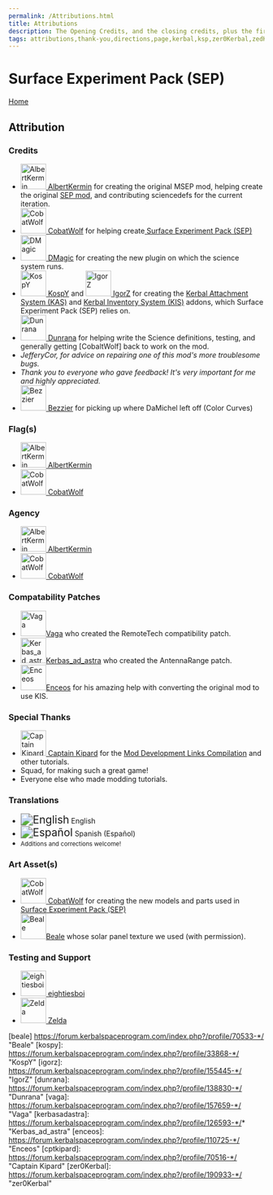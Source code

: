 ```yaml
---
permalink: /Attributions.html
title: Attributions
description: The Opening Credits, and the closing credits, plus the first of two (or is three) end credit scenes
tags: attributions,thank-you,directions,page,kerbal,ksp,zer0Kerbal,zedK
---
```


<!--
Attributions.md v1.0.7.0
Surface Experiment Pack (SEP)
created: 01 Feb 2022
updated: 10 May 2022
-->

<script src="https://kit.fontawesome.com/0ea5493613.js" crossorigin="anonymous"></script>
<i class="fa fa-gear fa-spin fa-3x" style="color: firebrick"></i>

# Surface Experiment Pack (SEP)

[Home](./index.md)

## Attribution

### Credits

<ul>
  <li><a href="https://forum.kerbalspaceprogram.com/index.php?/profile/93697-*/"><img border="0" alt="AlbertKermin" src="https://kerbal-forum-uploads.s3.us-west-2.amazonaws.com/monthly_12_2015/565e30534e2c8_rangercompavatar.jpg.ecdfdb5eb3423401b545efaf95595204.thumb.jpg.9a8cbe1622ca3907066ea49c43a7444b.jpg" width="50" height="50" > AlbertKermin</a> for creating the original MSEP mod, helping create the original <a href="https://forum.kerbalspaceprogram.com/index.php?/topic/77858-*/" alt="MSEP"> SEP mod</a>, and contributing sciencedefs for the current iteration.</li>
  <li><a href="https://forum.kerbalspaceprogram.com/index.php?/profile/105588-*/"><img border="0" alt="CobatWolf" src="https://kerbal-forum-uploads.s3.us-west-2.amazonaws.com/monthly_2019_02/PFP_2019.thumb.jpg.1bfcc53a8d2175db2f28bf8f0181a37f.jpg" width="50" height="50" > CobatWolf</a> for helping create<a href="https://forum.kerbalspaceprogram.com/index.php?/topic/77858-*/" alt="Surface Experiment Pack"> Surface Experiment Pack (SEP)</a></li>
  <li><a href="https://forum.kerbalspaceprogram.com/index.php?/profile/57416-*/"><img border="0" alt="DMagic" src="https://kerbal-forum-uploads.s3.us-west-2.amazonaws.com/set_resources_17/84c1e40ea0e759e3f1505eb1788ddf3c_default_photo.png" width="50" height="50" > DMagic</a> for creating the new plugin on which the science system runs.</li>
  <li><a href="https://forum.kerbalspaceprogram.com/index.php?/profile/33868-*/"><img border="0" alt="KospY" src="https://kerbal-forum-uploads.s3.us-west-2.amazonaws.com/profile/photo-33868.png" width="50" height="50" > KospY</a> and <a href="https://forum.kerbalspaceprogram.com/index.php?/profile/93697-*/"><img border="0" alt="IgorZ" src="https://kerbal-forum-uploads.s3.us-west-2.amazonaws.com/monthly_2017_11/Hawaii-Tron.thumb.png.5ab3ea90f3cebae37d9f14c64f9c36e6.png" width="50" height="50" > IgorZ</a> for creating the <a href="https://forum.kerbalspaceprogram.com/index.php?/topic/142594-*/" alt="Kerbal Attachment System (KAS)">Kerbal Attachment System (KAS)</a> and <a href="https://forum.kerbalspaceprogram.com/index.php?/topic/149848-*/" alt="Kerbal Attachment System (KAS)">Kerbal Inventory System (KIS)</a> addons, which Surface Experiment Pack (SEP) relies on.</li>
  <li><a href="https://forum.kerbalspaceprogram.com/index.php?/profile/138830-*/"><img border="0" alt="Dunrana" src="https://kerbal-forum-uploads.s3.us-west-2.amazonaws.com/set_resources_17/84c1e40ea0e759e3f1505eb1788ddf3c_default_photo.png" width="50" height="50" > Dunrana</a> for helping write the Science definitions, testing, and generally getting [CobaltWolf] back to work on the mod.</li>
  <li><i>JefferyCor, for advice on repairing one of this mod's more troublesome bugs.</i></li>
  <li><i>Thank you to everyone who gave feedback! It's very important for me and highly appreciated.</i></li>

  <li><a href="https://forum.kerbalspaceprogram.com/index.php?/profile/81209-*/"><img border="0" alt="Bezzier" src="https://kerbal-forum-uploads.s3.us-west-2.amazonaws.com/set_resources_17/84c1e40ea0e759e3f1505eb1788ddf3c_default_photo.png" width="50" height="50" > Bezzier</a> for picking up where DaMichel left off (Color Curves)</li>
</ul>

### Flag(s)

<ul>
  <li><a href="https://forum.kerbalspaceprogram.com/index.php?/profile/93697-*/"><img border="0" alt="AlbertKermin" src="https://kerbal-forum-uploads.s3.us-west-2.amazonaws.com/monthly_12_2015/565e30534e2c8_rangercompavatar.jpg.ecdfdb5eb3423401b545efaf95595204.thumb.jpg.9a8cbe1622ca3907066ea49c43a7444b.jpg" width="50" height="50" > AlbertKermin</a></li>
  <li><a href="https://forum.kerbalspaceprogram.com/index.php?/profile/105588-*/"><img border="0" alt="CobatWolf" src="https://kerbal-forum-uploads.s3.us-west-2.amazonaws.com/monthly_2019_02/PFP_2019.thumb.jpg.1bfcc53a8d2175db2f28bf8f0181a37f.jpg" width="50" height="50" > CobatWolf</a></li>
</ul>

### Agency

<ul>
  <li><a href="https://forum.kerbalspaceprogram.com/index.php?/profile/93697-*/"><img border="0" alt="AlbertKermin" src="https://kerbal-forum-uploads.s3.us-west-2.amazonaws.com/monthly_12_2015/565e30534e2c8_rangercompavatar.jpg.ecdfdb5eb3423401b545efaf95595204.thumb.jpg.9a8cbe1622ca3907066ea49c43a7444b.jpg" width="50" height="50" > AlbertKermin</a></li>
  <li><a href="https://forum.kerbalspaceprogram.com/index.php?/profile/105588-*/"><img border="0" alt="CobatWolf" src="https://kerbal-forum-uploads.s3.us-west-2.amazonaws.com/monthly_2019_02/PFP_2019.thumb.jpg.1bfcc53a8d2175db2f28bf8f0181a37f.jpg" width="50" height="50" > CobatWolf</a></li>
</ul>

### Compatability Patches

<ul>
  <li><a href="https://forum.kerbalspaceprogram.com/index.php?/profile/157659-*/"><img border="0" alt="Vaga" src="https://kerbal-forum-uploads.s3.us-west-2.amazonaws.com/monthly_2018_09/2013-2-3_13-11-6-301.thumb.jpg.aa3b519fbcb3c26a514466099f7004b2.jpg" width="50" height="50" >Vaga</a> who created the RemoteTech compatibility patch.</li>
  <li><a href="https://forum.kerbalspaceprogram.com/index.php?/profile/126593-*/"><img border="0" alt="Kerbas_ad_astra" src="https://kerbal-forum-uploads.s3.us-west-2.amazonaws.com/profile/photo-126593.png" width="50" height="50" >Kerbas_ad_astra</a> who created the AntennaRange patch.</li>
  <li><a href="https://forum.kerbalspaceprogram.com/index.php?/profile/81209-*/"><img border="0" alt="Enceos" src="https://kerbal-forum-uploads.s3.us-west-2.amazonaws.com/monthly_03_2016/dancing_cat-avatar.gif.db945a3aa9705efccf5e235458898d1c.thumb.gif.760e54706f08b3d3b5c5bf6284999e29.gif" width="50" height="50" >Enceos</a> for his amazing help with converting the original mod to use KIS. </li>
</ul>

### Special Thanks

<ul>
  <li><a href="https://forum.kerbalspaceprogram.com/index.php?/profile/70516-captainkipard/"><img border="0" alt="Captain Kipard" src="https://kerbal-forum-uploads.s3.us-west-2.amazonaws.com/monthly_12_2015/itsame.png.3227b08e54fc9e3eaa0c6c2ad8e9ad07.thumb.png.5d3a3eb0344a23048ea58826e47b9781.png" width="50" height="50" > Captain Kipard</a> for the <a href="https://forum.kerbalspaceprogram.com/index.php?/topic/85372-*/"> Mod Development Links Compilation</a> and other tutorials.</li>
  <li>Squad, for making such a great game!</li>
  <li>Everyone else who made modding tutorials.</li>
</ul>

### Translations

<ul>
  <li><img src="https://raw.githubusercontent.com/zer0Kerbal/zer0Kerbal/zed'K/img/EN.png " alt="English" style="zoom:150%;" /> English</li>
  <li><img src="https://raw.githubusercontent.com/zer0Kerbal/zer0Kerbal/zed'K/img/ES.png " alt="Español" style="zoom:150%;" /> Spanish (Español)</li>
  <li><small>Additions and corrections welcome!</small></li>
</ul>

### Art Asset(s)

<ul>
  <li><a href="https://forum.kerbalspaceprogram.com/index.php?/profile/105588-*/"><img border="0" alt="CobatWolf" src="https://kerbal-forum-uploads.s3.us-west-2.amazonaws.com/monthly_2019_02/PFP_2019.thumb.jpg.1bfcc53a8d2175db2f28bf8f0181a37f.jpg" width="50" height="50" > CobatWolf</a> for creating the new models and parts used in <a href="https://forum.kerbalspaceprogram.com/index.php?/topic/77858-*/" alt="Surface Experiment Pack"> Surface Experiment Pack (SEP)</a></li>
  <li><a href="https://forum.kerbalspaceprogram.com/index.php?/profile/70533-*/"><img border="0" alt="Beale" src="https://kerbal-forum-uploads.s3.us-west-2.amazonaws.com/monthly_2021_02/scrongolable.thumb.png.34a204aec1a871db4d1cee8a3549ce62.png" width="50" height="50" >Beale</a> whose solar panel texture we used (with permission).</li>
</ul>



### Testing and Support

<ul>
  <li><a href="https://forum.kerbalspaceprogram.com/index.php?/profile/133828-eightiesboi/"><img border="0" alt="eightiesboi" src="https://kerbal-forum-uploads.s3.us-west-2.amazonaws.com/monthly_2018_01/happy_velociraptor_dinosaur_greeting_cards-r918b99ab65894a198682f360e419773a_xvuak_8byvr_512.thumb.jpg.00c28897eef8a91ee74f6cb59a9bbb5f.jpg" width="50" height="50" > eightiesboi</a></li>
  <li><a href="https://forum.kerbalspaceprogram.com/index.php?/profile/66411-zelda/"><img border="0" alt="Zelda" src="https://kerbal-forum-uploads.s3.us-west-2.amazonaws.com/monthly_2019_07/LoZ_RGB_960x960.thumb.jpg.32a815400e819b11482764bdea71373c.jpg" width="50" height="50" > Zelda</a></li>
</ul>

<!-- links -->
[SEP]: https://forum.kerbalspaceprogram.com/index.php?/topic/208429-*/ "Surface Experiment Pack (SEP)"

[albertkermin]: https://forum.kerbalspaceprogram.com/index.php?/profile/110967-*/ "AlbertKermin"
[cobatwolf]: https://forum.kerbalspaceprogram.com/index.php?/profile/105588-*/ "CobatWolf"
[dmagic]: https://forum.kerbalspaceprogram.com/index.php?/profile/57416-*/ "DMagic"
[beale] https://forum.kerbalspaceprogram.com/index.php?/profile/70533-*/ "Beale"
[kospy]: https://forum.kerbalspaceprogram.com/index.php?/profile/33868-*/ "KospY"
[igorz]: https://forum.kerbalspaceprogram.com/index.php?/profile/155445-*/ "IgorZ"
[dunrana]: https://forum.kerbalspaceprogram.com/index.php?/profile/138830-*/ "Dunrana"
[vaga]: https://forum.kerbalspaceprogram.com/index.php?/profile/157659-*/ "Vaga"
[kerbasadastra]: https://forum.kerbalspaceprogram.com/index.php?/profile/126593-*/* "Kerbas_ad_astra"
[enceos]: https://forum.kerbalspaceprogram.com/index.php?/profile/110725-*/ "Enceos"
[cptkipard]: https://forum.kerbalspaceprogram.com/index.php?/profile/70516-*/ "Captain Kipard"
[zer0Kerbal]: https://forum.kerbalspaceprogram.com/index.php?/profile/190933-*/ "zer0Kerbal"

<!-- Localization -->
[lreadme]: https://github.com/zer0Kerbal/zer0Kerbal/blob/master/Localization/readme.md "Localization Readme"
[qstart]: https://github.com/zer0Kerbal/zer0Kerbal/blob/master/Localization/quickstart.md "Quickstart"

[EN]: https://raw.githubusercontent.com/zer0Kerbal/zer0Kerbal/zed'K/img/EN.png "English"  
[BR]: https://raw.githubusercontent.com/zer0Kerbal/zer0Kerbal/zed'K/img/BR.png "Português Brasil"
[CN]: https://raw.githubusercontent.com/zer0Kerbal/zer0Kerbal/zed'K/img/CH.png "中文"  
[DE]: https://raw.githubusercontent.com/zer0Kerbal/zer0Kerbal/zed'K/img/DE.png "Deutsch"  
[ES]: https://raw.githubusercontent.com/zer0Kerbal/zer0Kerbal/zed'K/img/ES.png "Español"  
[FR]: https://raw.githubusercontent.com/zer0Kerbal/zer0Kerbal/zed'K/img/FR.png "Français"  
[IT]: https://raw.githubusercontent.com/zer0Kerbal/zer0Kerbal/zed'K/img/IT.png "Italiano"  
[JA]: https://raw.githubusercontent.com/zer0Kerbal/zer0Kerbal/zed'K/img/JA.png "日本語"  
[KO]: https://raw.githubusercontent.com/zer0Kerbal/zer0Kerbal/zed'K/img/KO.png "한국어"  
[MX]: https://raw.githubusercontent.com/zer0Kerbal/zer0Kerbal/zed'K/img/MX.png "Mexicano Español"  
[NL]: https://raw.githubusercontent.com/zer0Kerbal/zer0Kerbal/zed'K/img/NL.png "Dutch"  
[NO]: https://raw.githubusercontent.com/zer0Kerbal/zer0Kerbal/zed'K/img/NO.png "Norsk"
[PO]: https://raw.githubusercontent.com/zer0Kerbal/zer0Kerbal/zed'K/img/PO.png "Polski"  
[RU]: https://raw.githubusercontent.com/zer0Kerbal/zer0Kerbal/zed'K/img/RU.png "Русский"  
[SW]: https://raw.githubusercontent.com/zer0Kerbal/zer0Kerbal/zed'K/img/SW.png "Svenska"  
[TW]: https://raw.githubusercontent.com/zer0Kerbal/zer0Kerbal/zed'K/img/TW.png "国语"

<!-- this file CC BY-ND 4.0 by zer0Kerbal -->
